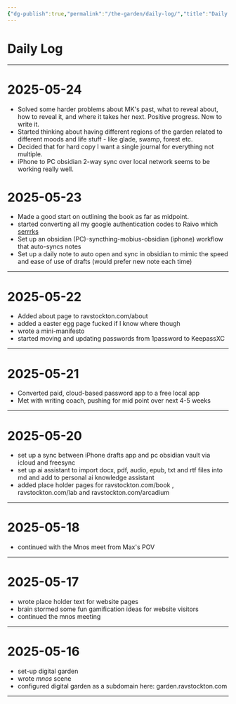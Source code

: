 ```yaml
---
{"dg-publish":true,"permalink":"/the-garden/daily-log/","title":"Daily Log","tags":["garden","timeline","dailylog"]}
---
```



# Daily Log

---

# 2025-05-24

- Solved some harder problems about MK's past, what to reveal about, how to reveal it, and where it takes her next. Positive progress. Now to write it. 
- Started thinking about having different regions of the garden related to different moods and life stuff - like glade, swamp, forest etc. 
- Decided that for hard copy I want a single journal for everything not multiple. 
- iPhone to PC obsidian 2-way sync over local network seems to be working really well. 
# 2025-05-23

- Made a good start on outlining the book as far as midpoint. 
- started converting all my google authentication codes to Raivo which [serrrks](https://garden.ravstockton.com/the-garden/2-fa)
- Set up an obsidian (PC)-syncthing-mobius-obsidian (iphone) workflow that auto-syncs notes
- Set up a daily note to auto open and sync in obsidian to mimic the speed and ease of use of drafts (would prefer new note each time)

---

# 2025-05-22

- Added about page to ravstockton.com/about
- added a easter egg page fucked if I know where though
- wrote a mini-manifesto 
- started moving and updating passwords from 1password to KeepassXC
---

# 2025-05-21

- Converted paid, cloud-based password app to a free local app
- Met with writing coach, pushing for mid point over next 4-5 weeks

------

# 2025-05-20

- set up a sync between iPhone drafts app and pc obsidian vault via icloud and freesync
- set up ai assistant to import docx, pdf, audio, epub, txt and rtf files into md and add to personal ai knowledge assistant
- added place holder pages for ravstockton.com/book ,  ravstockton.com/lab and ravstockton.com/arcadium

---

# 2025-05-18

- continued with the Mnos meet from Max's POV
---

# 2025-05-17

- wrote place holder text for website pages
- brain stormed some fun gamification ideas for website visitors
- continued the <span class="dg-hide">mnos</span> meeting



---

# 2025-05-16

- set-up digital garden
- wrote *mnos* scene
- configured digital garden as a subdomain here: garden.ravstockton.com

---

